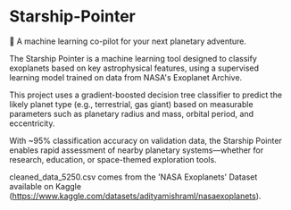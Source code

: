 # Starship-Pointer

🚀 A machine learning co-pilot for your next planetary adventure. 

The Starship Pointer is a machine learning tool designed to classify exoplanets based on key astrophysical features, using a supervised learning model trained on data from NASA's Exoplanet Archive.

This project uses a gradient-boosted decision tree classifier to predict the likely planet type (e.g., terrestrial, gas giant) based on measurable parameters such as planetary radius and mass, orbital period, and eccentricity.

With ~95% classification accuracy on validation data, the Starship Pointer enables rapid assessment of nearby planetary systems—whether for research, education, or space-themed exploration tools.

cleaned_data_5250.csv comes from the 'NASA Exoplanets' Dataset available on Kaggle (https://www.kaggle.com/datasets/adityamishraml/nasaexoplanets). 
